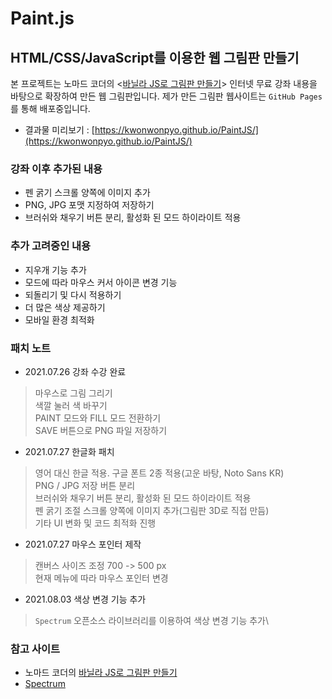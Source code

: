 # Paint.js
## HTML/CSS/JavaScript를 이용한 웹 그림판 만들기

본 프로젝트는 노마드 코더의 <[바닐라 JS로 그림판 만들기](https://nomadcoders.co/javascript-for-beginners-2)> 인터넷 무료 강좌 내용을 바탕으로 확장하여 만든 웹 그림판입니다.
제가 만든 그림판 웹사이트는 `GitHub Pages`를 통해 배포중입니다. 

- 결과물 미리보기 : [https://kwonwonpyo.github.io/PaintJS/](https://kwonwonpyo.github.io/PaintJS/)

### 강좌 이후 추가된 내용

- 펜 굵기 스크롤 양쪽에 이미지 추가
- PNG, JPG 포맷 지정하여 저장하기
- 브러쉬와 채우기 버튼 분리, 활성화 된 모드 하이라이트 적용

### 추가 고려중인 내용

- 지우개 기능 추가
- 모드에 따라 마우스 커서 아이콘 변경 기능
- 되돌리기 및 다시 적용하기
- 더 많은 색상 제공하기
- 모바일 환경 최적화

### 패치 노트

- 2021.07.26 강좌 수강 완료 
> 마우스로 그림 그리기\
> 색깔 눌러 색 바꾸기\
> PAINT 모드와 FILL 모드 전환하기\
> SAVE 버튼으로 PNG 파일 저장하기

- 2021.07.27 한글화 패치
> 영어 대신 한글 적용. 구글 폰트 2종 적용(고운 바탕, Noto Sans KR)\
> PNG / JPG 저장 버튼 분리\
> 브러쉬와 채우기 버튼 분리, 활성화 된 모드 하이라이트 적용\
> 펜 굵기 조절 스크롤 양쪽에 이미지 추가(그림판 3D로 직접 만듬)\
> 기타 UI 변화 및 코드 최적화 진행

- 2021.07.27 마우스 포인터 제작
> 캔버스 사이즈 조정 700 -> 500 px\
> 현재 메뉴에 따라 마우스 포인터 변경

- 2021.08.03 색상 변경 기능 추가
> `Spectrum` 오픈소스 라이브러리를 이용하여 색상 변경 기능 추가\

### 참고 사이트

- 노마드 코더의 [바닐라 JS로 그림판 만들기](https://nomadcoders.co/javascript-for-beginners-2)
- [Spectrum](https://github.com/seballot/spectrum)
